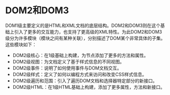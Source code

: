 # DOM2和DOM3
DOM1级主要定义的是HTML和XML文档的底层结构。DOM2和DOM3则在这个基础上引入了更多的交互能力，也支持了更高级的XML特性。为此DOM2和DOM3级分为许多模块（模块之间有某种关联），分别描述了DOM某个非常具体的子集。这些模块如下：
- DOM2级核心：在1级基础上构建，为节点添加了更多的方法和属性。
- DOM2级视图：为文档定义了基于样式信息的不同视图。
- DOM2级事件：说明了如何使用事件与DOM文档交互。
- DOM2级样式：定义了如何以编程方式来访问和改变CSS样式信息。
- DOM2级遍历和范围：引入了遍历DOM文档和选择器特定部分的新接口。
- DOM2级HTML：在1级HTML基础上构建，添加了更多属性，方法和新接口。